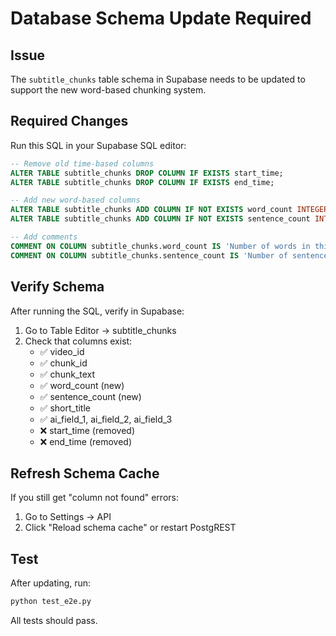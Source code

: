 # Database Schema Update Required

## Issue

The `subtitle_chunks` table schema in Supabase needs to be updated to support the new word-based chunking system.

## Required Changes

Run this SQL in your Supabase SQL editor:

```sql
-- Remove old time-based columns
ALTER TABLE subtitle_chunks DROP COLUMN IF EXISTS start_time;
ALTER TABLE subtitle_chunks DROP COLUMN IF EXISTS end_time;

-- Add new word-based columns
ALTER TABLE subtitle_chunks ADD COLUMN IF NOT EXISTS word_count INTEGER;
ALTER TABLE subtitle_chunks ADD COLUMN IF NOT EXISTS sentence_count INTEGER;

-- Add comments
COMMENT ON COLUMN subtitle_chunks.word_count IS 'Number of words in this chunk';
COMMENT ON COLUMN subtitle_chunks.sentence_count IS 'Number of sentences in this chunk';
```

## Verify Schema

After running the SQL, verify in Supabase:

1. Go to Table Editor → subtitle_chunks
2. Check that columns exist:
   - ✅ video_id
   - ✅ chunk_id
   - ✅ chunk_text
   - ✅ word_count (new)
   - ✅ sentence_count (new)
   - ✅ short_title
   - ✅ ai_field_1, ai_field_2, ai_field_3
   - ❌ start_time (removed)
   - ❌ end_time (removed)

## Refresh Schema Cache

If you still get "column not found" errors:

1. Go to Settings → API
2. Click "Reload schema cache" or restart PostgREST

## Test

After updating, run:

```bash
python test_e2e.py
```

All tests should pass.

